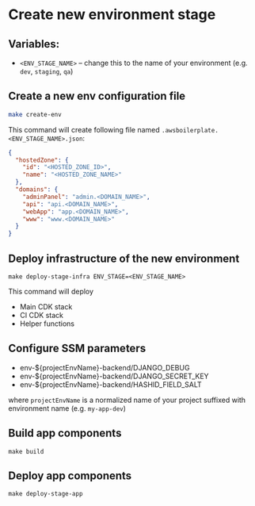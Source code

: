 # Create new environment stage

## Variables:
- `<ENV_STAGE_NAME>` – change this to the name of your environment (e.g. `dev`, `staging`, `qa`)

## Create a new env configuration file
```sh
make create-env
```

This command will create following file named `.awsboilerplate.<ENV_STAGE_NAME>.json`:
```json
{
  "hostedZone": {
    "id": "<HOSTED_ZONE_ID>",
    "name": "<HOSTED_ZONE_NAME>"
  },
  "domains": {
    "adminPanel": "admin.<DOMAIN_NAME>",
    "api": "api.<DOMAIN_NAME>",
    "webApp": "app.<DOMAIN_NAME>",
    "www": "www.<DOMAIN_NAME>"
  }
}
```

## Deploy infrastructure of the new environment

```shell script
make deploy-stage-infra ENV_STAGE=<ENV_STAGE_NAME>
```

This command will deploy
* Main CDK stack
* CI CDK stack
* Helper functions

## Configure SSM parameters

* env-${projectEnvName}-backend/DJANGO_DEBUG
* env-${projectEnvName}-backend/DJANGO_SECRET_KEY
* env-${projectEnvName}-backend/HASHID_FIELD_SALT

where `projectEnvName` is a normalized name of your project suffixed with environment name (e.g. `my-app-dev`)

## Build app components
```shell script
make build
```

## Deploy app components
```shell script
make deploy-stage-app
```
